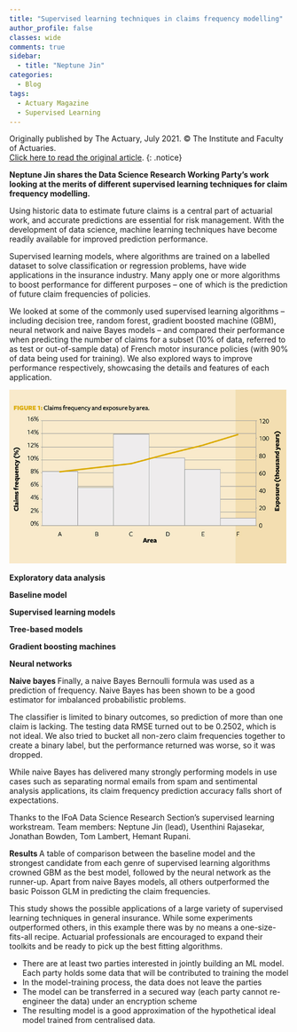 ```yaml
---
title: "Supervised learning techniques in claims frequency modelling"
author_profile: false 
classes: wide
comments: true
sidebar:
  - title: "Neptune Jin"
categories:
  - Blog
tags:
  - Actuary Magazine
  - Supervised Learning
---
```


Originally published by The Actuary, July 2021. © The Institute and Faculty of Actuaries. <br>
<a href="https://www.theactuary.com/2021/07/02/supervised-learning-techniques-claims-frequency-modelling"> Click here to read the original article</a>.
{: .notice}

<b> Neptune Jin shares the Data Science Research Working Party’s work looking at the merits of different supervised learning techniques for claim frequency modelling. </b>

Using historic data to estimate future claims is a central part of actuarial work, and accurate predictions are essential for risk management. With the development of data science, machine learning techniques have become readily available for improved prediction performance.

Supervised learning models, where algorithms are trained on a labelled dataset to solve classification or regression problems, have wide applications in the insurance industry. Many apply one or more algorithms to boost performance for different purposes – one of which is the prediction of future claim frequencies of policies.

We looked at some of the commonly used supervised learning algorithms – including decision tree, random forest, gradient boosted machine (GBM), neural network and naive Bayes models – and compared their performance when predicting the number of claims for a subset (10% of data, referred to as test or out-of-sample data) of French motor insurance policies (with 90% of data being used for training). We also explored ways to improve performance respectively, showcasing the details and features of each application.

<img src="/assets/images/supervised-learning-techniques/Figure-1.jpg" style="width: auto; height: auto;max-width: 500px;max-height: 500px">

<b> Exploratory data analysis </b>





<b> Baseline model </b>

<b> Supervised learning models </b>

<b> Tree-based models </b>

<b> Gradient boosting machines </b>

<b> Neural networks </b>

<b> Naive bayes </b>
Finally, a naive Bayes Bernoulli formula was used as a prediction of frequency. Naive Bayes has been shown to be a good estimator for imbalanced probabilistic problems.

The classifier is limited to binary outcomes, so prediction of more than one claim is lacking. The testing data RMSE turned out to be 0.2502, which is not ideal. We also tried to bucket all non-zero claim frequencies together to create a binary label, but the performance returned was worse, so it was dropped.

While naive Bayes has delivered many strongly performing models in use cases such as separating normal emails from spam and sentimental analysis applications, its claim frequency prediction accuracy falls short of expectations.

Thanks to the IFoA Data Science Research Section’s supervised learning workstream. Team members: Neptune Jin (lead), Usenthini Rajasekar, Jonathan Bowden, Tom Lambert, Hemant Rupani.

<b> Results </b>
A table of comparison between the baseline model and the strongest candidate from each genre of supervised learning algorithms crowned GBM as the best model, followed by the neural network as the runner-up. Apart from naive Bayes models, all others outperformed the basic Poisson GLM in predicting the claim frequencies.

This study shows the possible applications of a large variety of supervised learning techniques in general insurance. While some experiments outperformed others, in this example there was by no means a one-size-fits-all recipe. Actuarial professionals are encouraged to expand their toolkits and be ready to pick up the best fitting algorithms.





<ul>
  <li>
There are at least two parties interested in jointly building an ML model. Each party holds some data that will be contributed to training the model
  </li>

<li>
In the model-training process, the data does not leave the parties 
</li>

<li>
The model can be transferred in a secured way (each party cannot re-engineer the data) under an encryption scheme
</li>

<li>
The resulting model is a good approximation of the hypothetical ideal model trained from centralised data. 
</li>

</ul>

